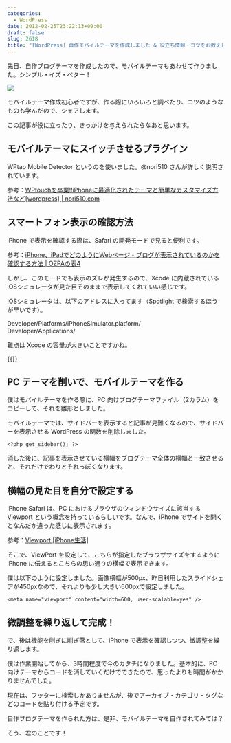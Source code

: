 ```yaml
---
categories:
  - WordPress
date: 2012-02-25T23:22:13+09:00
draft: false
slug: 2618
title: "[WordPress] 自作モバイルテーマを作成しました & 役立ち情報・コツをお教えします"
---
```


先日、自作ブログテーマを作成したので、モバイルテーマもあわせて作りました。シンプル・イズ・ベター！

![](/images/2012/02/2618_1.png)

モバイルテーマ作成初心者ですが、作る際にいろいろと調べたり、コツのようなものも学んだので、シェアします。

この記事が役に立ったり、きっかけを与えられたらなあと思います。

## モバイルテーマにスイッチさせるプラグイン

WPtap Mobile Detector というのを使いました。@nori510 さんが詳しく説明されています。

参考：[WPtouchを卒業!!iPhoneに最適化されたテーマと簡単なカスタマイズ方法など[wordpress] | nori510.com](http://nori510.com/archives/7103)

## スマートフォン表示の確認方法

iPhone で表示を確認する際は、Safari の開発モードで見ると便利です。

参考：[iPhone、iPadでどのようにWebページ・ブログが表示されているのかを確認する方法 | OZPAの表4](http://ozpa-h4.com/2012/01/18/iphone_ipad_safari_blog_hyouji_kakunin/)

しかし、このモードでも表示のズレが発生するので、Xcode に内蔵されている  iOSシミュレータが見た目そのままで表示してくれていい感じです。

iOSシミュレータは、以下のアドレスに入ってます（Spotlight で検索するほうが早いです）。

Developer/Platforms/iPhoneSimulator.platform/  
Developer/Applications/

難点は Xcode の容量が大きいことですかね。

{{<app id="497799835" title="Xcode 4.3（無料）" src="http://a4.mzstatic.com/us/r1000/111/Purple/4d/a4/4a/mzi.dyfxzfua.100x100-75.png">}}

## PC テーマを削いで、モバイルテーマを作る

僕はモバイルテーマを作る際に、PC 向けブログテーマファイル（2カラム）をコピーして、それを雛形としました。

モバイルテーマでは、サイドバーを表示すると記事が見難くなるので、サイドバーを表示させる WordPress の関数を削除しました。

```
<?php get_sidebar(); ?>
```

消した後に、記事を表示させている横幅をブログテーマ全体の横幅と一致させると、それだけでわりとそれっぽくなります。

## 横幅の見た目を自分で設定する

iPhone Safari は、PC におけるブラウザのウィンドウサイズに該当する Viewport という概念を持っているらしいです。なんで、iPhone でサイトを開くとなんだか違った感じに表示されます。

参考：[Viewport [iPhone生活]](http://ipn3g.com/web/study3.html)

そこで、ViewPort を設定して、こちらが指定したブラウザサイズをするように iPhone に伝えるとこちらの思い通りの横幅で表示できます。

僕は以下のように設定しました。画像横幅が500px、昨日利用したスライドシェアが450pxなので、それよりも少し大きい600pxで設定しました。

```
<meta name="viewport" content="width=600, user-scalable=yes" />
```

## 微調整を繰り返して完成！

で、後は機能を削ぎに削ぎ落として、iPhone で表示を確認しつつ、微調整を繰り返します。

僕は作業開始してから、3時間程度で今のカタチになりました。基本的に、PC 向けテーマからコードを消していくだけでできたので、思ったよりも時間がかかりませんでした。

現在は、フッターに検索しかありませんが、後でアーカイブ・カテゴリ・タグなどのコードを貼り付ける予定です。

自作ブログテーマを作られた方は、是非、モバイルテーマを自作されてみては？

そう、君のことです！
